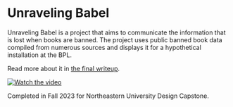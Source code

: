 # Unraveling Babel

Unraveling Babel is a project that aims to communicate the information that is lost when books are banned. The project uses public banned book data compiled from numerous sources and displays it for a hypothetical installation at the BPL.

Read more about it in [the final writeup](https://raw.githubusercontent.com/paulplew/banned-books/main/pdfs/presentation.pdf).

[![Watch the video](https://img.youtube.com/vi/-Vo2QMQmx_8/hqdefault.jpg)](https://youtu.be/-Vo2QMQmx_8)

Completed in Fall 2023 for Northeastern University Design Capstone.
